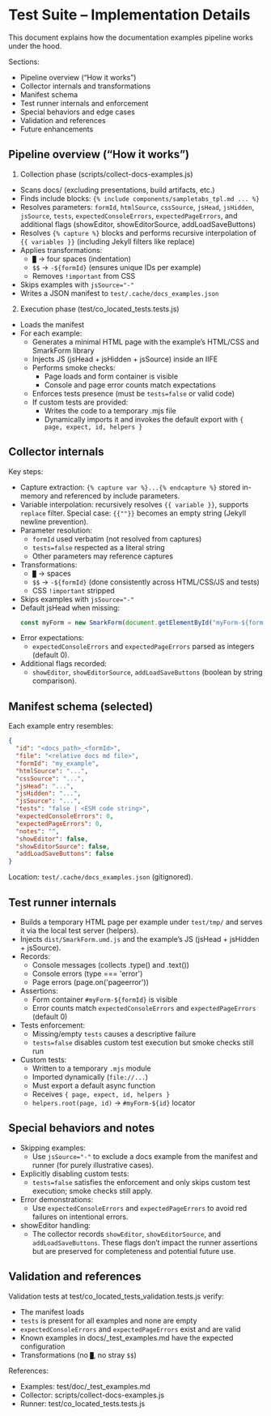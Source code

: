 # Test Suite – Implementation Details

This document explains how the documentation examples pipeline works under the hood.

Sections:
- Pipeline overview (“How it works”)
- Collector internals and transformations
- Manifest schema
- Test runner internals and enforcement
- Special behaviors and edge cases
- Validation and references
- Future enhancements

## Pipeline overview (“How it works”)

1) Collection phase (scripts/collect-docs-examples.js)
- Scans docs/ (excluding presentations, build artifacts, etc.)
- Finds include blocks: `{% include components/sampletabs_tpl.md ... %}`
- Resolves parameters: `formId`, `htmlSource`, `cssSource`, `jsHead`, `jsHidden`, `jsSource`, `tests`, `expectedConsoleErrors`, `expectedPageErrors`, and additional flags (showEditor, showEditorSource, addLoadSaveButtons)
- Resolves `{% capture %}` blocks and performs recursive interpolation of `{{ variables }}` (including Jekyll filters like replace)
- Applies transformations:
  - `█` → four spaces (indentation)
  - `$$` → `-${formId}` (ensures unique IDs per example)
  - Removes `!important` from CSS
- Skips examples with `jsSource="-"`
- Writes a JSON manifest to `test/.cache/docs_examples.json`

2) Execution phase (test/co_located_tests.tests.js)
- Loads the manifest
- For each example:
  - Generates a minimal HTML page with the example’s HTML/CSS and SmarkForm library
  - Injects JS (jsHead + jsHidden + jsSource) inside an IIFE
  - Performs smoke checks:
    - Page loads and form container is visible
    - Console and page error counts match expectations
  - Enforces tests presence (must be `tests=false` or valid code)
  - If custom tests are provided:
    - Writes the code to a temporary .mjs file
    - Dynamically imports it and invokes the default export with `{ page, expect, id, helpers }`

## Collector internals

Key steps:
- Capture extraction: `{% capture var %}...{% endcapture %}` stored in-memory and referenced by include parameters.
- Variable interpolation: recursively resolves `{{ variable }}`, supports `replace` filter. Special case: `{{""}}` becomes an empty string (Jekyll newline prevention).
- Parameter resolution:
  - `formId` used verbatim (not resolved from captures)
  - `tests=false` respected as a literal string
  - Other parameters may reference captures
- Transformations:
  - `█` → spaces
  - `$$` → `-${formId}` (done consistently across HTML/CSS/JS and tests)
  - CSS `!important` stripped
- Skips examples with `jsSource="-"`
- Default jsHead when missing:
  ```js
  const myForm = new SmarkForm(document.getElementById("myForm-${formId}"));
  ```
- Error expectations:
  - `expectedConsoleErrors` and `expectedPageErrors` parsed as integers (default 0).
- Additional flags recorded:
  - `showEditor`, `showEditorSource`, `addLoadSaveButtons` (boolean by string comparison).

## Manifest schema (selected)

Each example entry resembles:
```json
{
  "id": "<docs_path>_<formId>",
  "file": "<relative docs md file>",
  "formId": "my_example",
  "htmlSource": "...",
  "cssSource": "...",
  "jsHead": "...",
  "jsHidden": "...",
  "jsSource": "...",
  "tests": "false | <ESM code string>",
  "expectedConsoleErrors": 0,
  "expectedPageErrors": 0,
  "notes": "",
  "showEditor": false,
  "showEditorSource": false,
  "addLoadSaveButtons": false
}
```

Location: `test/.cache/docs_examples.json` (gitignored).

## Test runner internals

- Builds a temporary HTML page per example under `test/tmp/` and serves it via the local test server (helpers).
- Injects `dist/SmarkForm.umd.js` and the example’s JS (jsHead + jsHidden + jsSource).
- Records:
  - Console messages (collects .type() and .text())
  - Console errors (type === 'error')
  - Page errors (page.on('pageerror'))
- Assertions:
  - Form container `#myForm-${formId}` is visible
  - Error counts match `expectedConsoleErrors` and `expectedPageErrors` (default 0)
- Tests enforcement:
  - Missing/empty `tests` causes a descriptive failure
  - `tests=false` disables custom test execution but smoke checks still run
- Custom tests:
  - Written to a temporary `.mjs` module
  - Imported dynamically (`file://...`)
  - Must export a default async function
  - Receives `{ page, expect, id, helpers }`
  - `helpers.root(page, id)` → `#myForm-${id}` locator

## Special behaviors and notes

- Skipping examples:
  - Use `jsSource="-"` to exclude a docs example from the manifest and runner (for purely illustrative cases).
- Explicitly disabling custom tests:
  - `tests=false` satisfies the enforcement and only skips custom test execution; smoke checks still apply.
- Error demonstrations:
  - Use `expectedConsoleErrors` and `expectedPageErrors` to avoid red failures on intentional errors.
- showEditor handling:
  - The collector records `showEditor`, `showEditorSource`, and `addLoadSaveButtons`. These flags don’t impact the runner assertions but are preserved for completeness and potential future use.

## Validation and references

Validation tests at test/co_located_tests_validation.tests.js verify:
- The manifest loads
- `tests` is present for all examples and none are empty
- `expectedConsoleErrors` and `expectedPageErrors` exist and are valid
- Known examples in docs/_test_examples.md have the expected configuration
- Transformations (no `█`, no stray `$$`)

References:
- Examples: test/doc/_test_examples.md
- Collector: scripts/collect-docs-examples.js
- Runner: test/co_located_tests.tests.js

